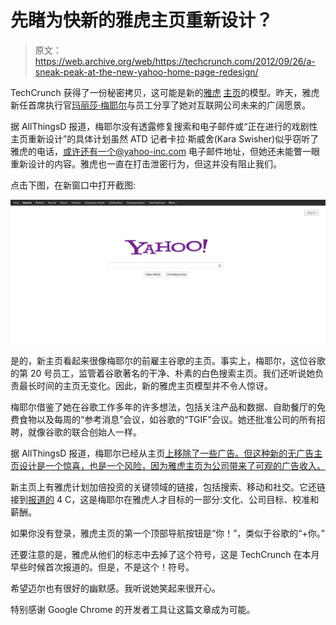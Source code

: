 # 先睹为快新的雅虎主页重新设计？

> 原文：<https://web.archive.org/web/https://techcrunch.com/2012/09/26/a-sneak-peak-at-the-new-yahoo-home-page-redesign/>

TechCrunch 获得了一份秘密拷贝，这可能是新的[雅虎](https://web.archive.org/web/20221007212307/http://www.crunchbase.com/company/yahoo) [主页](https://web.archive.org/web/20221007212307/http://www.yahoo.com/)的模型。昨天，雅虎新任首席执行官[玛丽莎·梅耶尔](https://web.archive.org/web/20221007212307/http://www.crunchbase.com/person/marissa-mayer)与员工分享了她对互联网公司未来的广阔愿景。

据 AllThingsD 报道，梅耶尔没有透露修复搜索和电子邮件或“正在进行的戏剧性主页重新设计”的具体计划虽然 ATD 记者卡拉·斯威舍(Kara Swisher)似乎窃听了雅虎的电话，或许还有一个@yahoo-inc.com 电子邮件地址，但她还未能瞥一眼重新设计的内容。雅虎也一直在打击泄密行为，但这并没有阻止我们。

点击下图，在新窗口中打开截图:

[![](img/1095b5ae858b5d77d7e19f4703791655.png "yahoo new home page")](https://web.archive.org/web/20221007212307/https://beta.techcrunch.com/wp-content/uploads/2012/09/yahoo-new-home-page.png)

是的，新主页看起来很像梅耶尔的前雇主谷歌的主页。事实上，梅耶尔，这位谷歌的第 20 号员工，监管着谷歌著名的干净、朴素的白色搜索主页。我们还听说她负责最长时间的主页无变化。因此，新的雅虎主页模型并不令人惊讶。

梅耶尔借鉴了她在谷歌工作多年的许多想法，包括关注产品和数据、自助餐厅的免费食物以及每周的“参考消息”会议，如谷歌的“TGIF”会议。她还批准公司的所有招聘，就像谷歌的联合创始人一样。

据 AllThingsD 报道，梅耶尔已经从主页[上移除了一些广告。但这种新的无广告主页设计是一个惊喜，也是一个风险，因为雅虎主页为公司带来了可观的广告收入。](https://web.archive.org/web/20221007212307/http://allthingsd.com/20120923/what-will-marissa-do-mayer-set-to-reveal-her-strategy-to-troops-this-week-in-an-act-of-radical-transparency-internal-memo/)

新主页上有雅虎计划加倍投资的关键领域的链接，包括搜索、移动和社交。它还链接到[报道的](https://web.archive.org/web/20221007212307/http://allthingsd.com/20120925/mayer-to-yahoos-at-not-so-radical-confab-personalization-mobile-rule-of-100-million-and-most-of-all-the-four-cs/) 4 C，这是梅耶尔在雅虎人才目标的一部分:文化、公司目标、校准和薪酬。

如果你没有登录，雅虎主页的第一个顶部导航按钮是“你！”，类似于谷歌的“+你。”

还要注意的是，雅虎从他们的标志中去掉了这个符号，这是 TechCrunch 在本月早些时候首次报道的。但是，不是这个！符号。

希望迈尔也有很好的幽默感。我听说她笑起来很开心。

特别感谢 Google Chrome 的开发者工具让这篇文章成为可能。